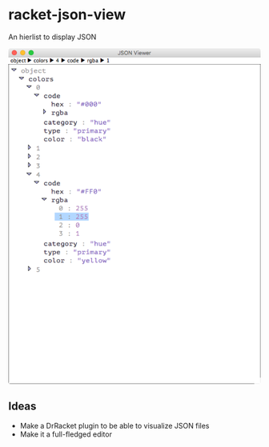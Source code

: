 # racket-json-view
An hierlist to display JSON

![Screenshot](screenshot.png)

## Ideas
- Make a DrRacket plugin to be able to visualize JSON files
- Make it a full-fledged editor
